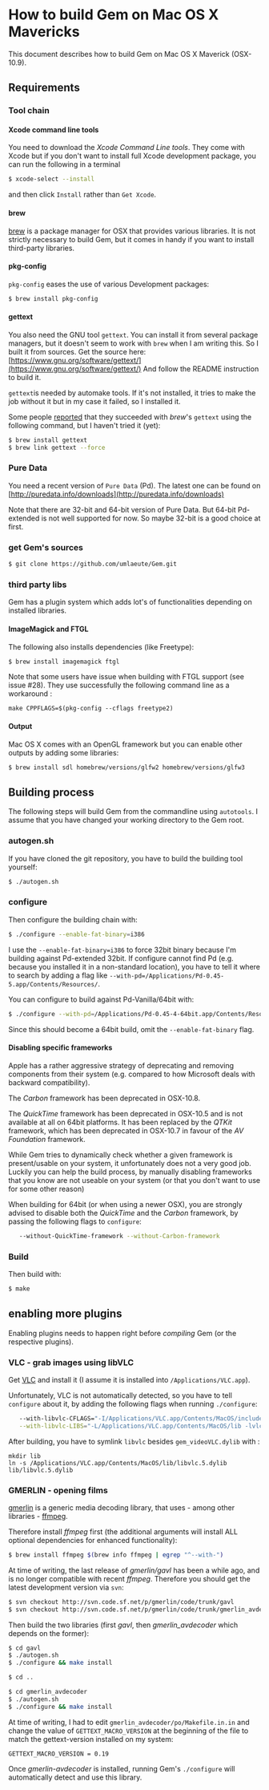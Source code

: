 How to build Gem on Mac OS X Mavericks 
======================================

This document describes how to build Gem on Mac OS X Maverick (OSX-10.9).

Requirements
------------

### Tool chain

#### Xcode command line tools

You need to download the *Xcode Command Line tools*.
They come with Xcode but if you don't want to install full Xcode development package, you can run the following in a terminal

~~~~bash
$ xcode-select --install
~~~~

and then click `Install` rather than `Get Xcode`.

#### brew

[brew](http://brew.sh) is a package manager for OSX that provides various libraries.
It is not strictly necessary to build Gem, but it comes in handy if you want to install third-party libraries.

#### pkg-config

`pkg-config` eases the use of various Development packages:

~~~~bash
$ brew install pkg-config
~~~~

#### gettext

You also need the GNU tool `gettext`.
You can install it from several package managers, but it doesn't seem to work with `brew` when I am writing this.
So I built it from sources.
Get the source here: [https://www.gnu.org/software/gettext/](https://www.gnu.org/software/gettext/)
And follow the README instruction to build it.

`gettext`is needed by automake tools. If it's not installed, it tries to make the job without it but in my case it failed, so I installed it.

Some people [reported](http://lists.puredata.info/pipermail/gem-dev/2014-08/006904.html) that they succeeded with *brew*'s `gettext` using the following command, but I haven't tried it (yet):

~~~~bash
$ brew install gettext
$ brew link gettext --force
~~~~


### Pure Data

You need a recent version of `Pure Data` (Pd).
The latest one can be found on [http://puredata.info/downloads](http://puredata.info/downloads)

Note that there are 32-bit and 64-bit version of Pure Data.
But 64-bit Pd-extended is not well supported for now.
So maybe 32-bit is a good choice at first.

### get Gem's sources

~~~~bash
$ git clone https://github.com/umlaeute/Gem.git
~~~~

### third party libs
Gem has a plugin system which adds lot's of functionalities depending on installed libraries.

#### ImageMagick and FTGL
The following also installs dependencies (like Freetype):

~~~~bash
$ brew install imagemagick ftgl
~~~~

Note that some users have issue when building with FTGL support (see issue #28).
They use successfully the following command line as a workaround :

~~~~
make CPPFLAGS=$(pkg-config --cflags freetype2)
~~~~

#### Output
Mac OS X comes with an OpenGL framework but you can enable other outputs by adding some libraries:

~~~~bash
$ brew install sdl homebrew/versions/glfw2 homebrew/versions/glfw3
~~~~

Building process
----------------

The following steps will build Gem from the commandline using `autotools`.
I assume that you have changed your working directory to the Gem root.

### autogen.sh
If you have cloned the git repository, you have to build the building tool yourself:

~~~~bash
$ ./autogen.sh
~~~~

### configure
Then configure the building chain with:

~~~~bash
$ ./configure --enable-fat-binary=i386
~~~~

I use the `--enable-fat-binary=i386` to force 32bit binary because I'm building against Pd-extended 32bit.
If configure cannot find Pd (e.g. because you installed it in a non-standard location),
you have to tell it where to search by adding a flag like `--with-pd=/Applications/Pd-0.45-5.app/Contents/Resources/`.

You can configure to build against Pd-Vanilla/64bit with:

~~~~bash
$ ./configure --with-pd=/Applications/Pd-0.45-4-64bit.app/Contents/Resources/
~~~~

Since this should become a 64bit build, omit the `--enable-fat-binary` flag.

#### Disabling specific frameworks

Apple has a rather aggressive strategy of deprecating and removing components from their system
(e.g. compared to how Microsoft deals with backward compatibility).

The *Carbon* framework has been deprecated in OSX-10.8.

The *QuickTime* framework has been deprecated in OSX-10.5 and is not available at all on 64bit platforms.
It has been replaced by the *QTKit* framework, which has been deprecated in OSX-10.7 in favour of the
*AV Foundation* framework.

While Gem tries to dynamically check whether a given framework is present/usable on your system,
it unfortunately does not a very good job.
Luckily you can help the build process, by manually disabling frameworks that you know are not useable
on your system (or that you don't want to use for some other reason)

When building for 64bit (or when using a newer OSX), you are strongly advised to disable both the
*QuickTime* and the *Carbon* framework, by passing the following flags to `configure`:

~~~~bash
   --without-QuickTime-framework --without-Carbon-framework
~~~~

### Build

Then build with:

~~~~bash
$ make
~~~~

## enabling more plugins

Enabling plugins needs to happen right before *compiling* Gem (or the respective plugins).

### VLC - grab images using libVLC

Get [VLC](http://videolan.org) and install it (I assume it is installed into `/Applications/VLC.app`).

Unfortunately, VLC is not automatically detected, so you have to tell `configure` about it, by adding the following flags when running `./configure`:

~~~bash
   --with-libvlc-CFLAGS="-I/Applications/VLC.app/Contents/MacOS/include" \
   --with-libvlc-LIBS="-L/Applications/VLC.app/Contents/MacOS/lib -lvlc"
~~~

After building, you have to symlink `libvlc` besides `gem_videoVLC.dylib` with : 

~~~~
mkdir lib
ln -s /Applications/VLC.app/Contents/MacOS/lib/libvlc.5.dylib lib/libvlc.5.dylib
~~~~

### GMERLIN - opening films
[gmerlin](http://gmerlin.sourceforge.net) is a generic media decoding library, that uses - among other libraries - [ffmpeg](http://ffmpeg.org).

Therefore install *ffmpeg* first (the additional arguments will install ALL optional dependencies for enhanced functionality):

~~~~bash
$ brew install ffmpeg $(brew info ffmpeg | egrep "^--with-")
~~~~

At time of writing, the last release of *gmerlin/gavl* has been a while ago, and is no longer compatible with recent *ffmpeg*.
Therefore you should get the latest development version via `svn`:

~~~~bash
$ svn checkout http://svn.code.sf.net/p/gmerlin/code/trunk/gavl
$ svn checkout http://svn.code.sf.net/p/gmerlin/code/trunk/gmerlin_avdecoder
~~~~

Then build the two libraries (first *gavl*, then *gmerlin_avdecoder* which depends on the former):

~~~~bash
$ cd gavl
$ ./autogen.sh
$ ./configure && make install

$ cd ..

$ cd gmerlin_avdecoder
$ ./autogen.sh
$ ./configure && make install
~~~~

At time of writing, I had to edit `gmerlin_avdecoder/po/Makefile.in.in` and change the value of `GETTEXT_MACRO_VERSION` at the beginning of the file to match the gettext-version installed on my system:

~~~~
GETTEXT_MACRO_VERSION = 0.19
~~~~

Once *gmerlin-avdecoder* is installed, running Gem's `./configure` will automatically detect and use this library.
